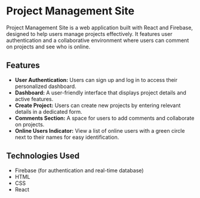 # Project Management Site

Project Management Site is a web application built with React and Firebase, designed to help users manage projects effectively. It features user authentication and a collaborative environment where users can comment on projects and see who is online.

## Features

- **User Authentication:** Users can sign up and log in to access their personalized dashboard.
- **Dashboard:** A user-friendly interface that displays project details and active features.
- **Create Project:** Users can create new projects by entering relevant details in a dedicated form.
- **Comments Section:** A space for users to add comments and collaborate on projects.
- **Online Users Indicator:** View a list of online users with a green circle next to their names for easy identification.

## Technologies Used

- Firebase (for authentication and real-time database)
- HTML
- CSS
- React
